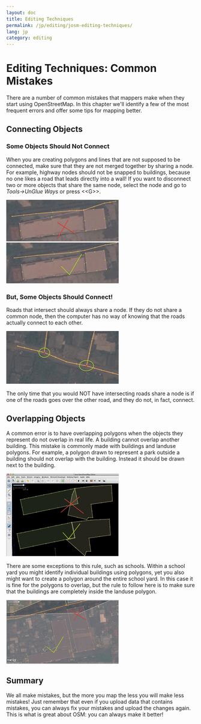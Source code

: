 ```yaml
---
layout: doc
title: Editing Techniques
permalink: /jp/editing/josm-editing-techniques/
lang: jp
category: editing
---
```


Editing Techniques: Common Mistakes
====================================
There are a number of common mistakes that mappers make when they start
using OpenStreetMap. In this chapter we'll identify a few of the most
frequent errors and offer some tips for mapping better.

Connecting Objects
-------------------

### Some Objects Should Not Connect
When you are creating polygons and lines that are not supposed to be
connected, make sure that they are not merged together by sharing a
node.  For example, highway nodes should not be snapped to buildings,
because no one likes a road that leads directly into a wall!  If you
want to disconnect two or more objects that share the same node, select
the node and go to *Tools->UnGlue Ways* or press \<\<G\>\>.

![road building no][]
![road building yes][]

### But, Some Objects Should Connect!
Roads that intersect should always share a node. If they do not share a common node,
then the computer has no way of knowing that the roads actually connect
to each other.

![road connecting nodes][]

The only time that you would NOT have intersecting roads share a node is
if one of the roads goes over the other road, and they do not, in fact, connect.

Overlapping Objects
--------------------
A common error is to have overlapping polygons when the objects they
represent do not overlap in real life.  A building cannot overlap
another building.  This mistake is commonly made with buildings and
landuse polygons.  For example, a polygon drawn to represent a park
outside a building should not overlap with the building.  Instead it
should be drawn next to the building.

![building overlap][]

There are some exceptions to this rule, such as schools.  Within a
school yard you might identify individual buildings using polygons, yet
you also might want to create a polygon around the entire school yard.
In this case it is fine for the polygons to overlap, but the rule to
follow here is to make sure that the buildings are completely inside the
landuse polygon.

![building landuse][]

Summary
--------
We all make mistakes, but the more you map the less you will make less mistakes!
Just remember that even if you upload data that contains mistakes, you can always
fix your mistakes and upload the changes again.  This is
what is great about OSM: you can always make it better!


[road building no]: /images/en/editing/josm-editing-techniques/road-building-no.png
[road building yes]: /images/en/editing/josm-editing-techniques/road-building-yes.png
[road connecting nodes]: /images/en/editing/josm-editing-techniques/road-connecting-nodes.png
[building overlap]: /images/en/editing/josm-editing-techniques/building-overlap.png
[building landuse]: /images/en/editing/josm-editing-techniques/building-landuse.png
